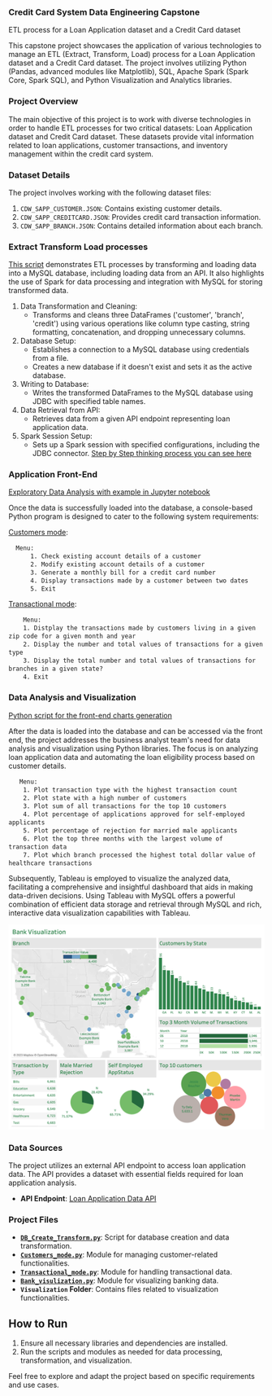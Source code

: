 ### Credit Card System Data Engineering Capstone
ETL process for a Loan Application dataset and a Credit Card dataset

This capstone project showcases the application of various technologies to manage an ETL (Extract, Transform, Load) process for a Loan Application dataset and a Credit Card dataset. The project involves utilizing Python (Pandas, advanced modules like Matplotlib), SQL, Apache Spark (Spark Core, Spark SQL), and Python Visualization and Analytics libraries.

### Project Overview

The main objective of this project is to work with diverse technologies in order to handle ETL processes for two critical datasets: Loan Application dataset and Credit Card dataset. These datasets provide vital information related to loan applications, customer transactions, and inventory management within the credit card system.

### Dataset Details

The project involves working with the following dataset files:

1. `CDW_SAPP_CUSTOMER.JSON`: Contains existing customer details.
2. `CDW_SAPP_CREDITCARD.JSON`: Provides credit card transaction information.
3. `CDW_SAPP_BRANCH.JSON`: Contains detailed information about each branch.

### Extract Transform Load processes 

[This script](./DB_Create_Transform.py) demonstrates ETL processes by transforming and loading data into a MySQL database, including loading data from an API. It also highlights the use of Spark for data processing and integration with MySQL for storing transformed data.
1. Data Transformation and Cleaning:
	- Transforms and cleans three DataFrames ('customer', 'branch', 'credit') using various operations like column type casting, string formatting, concatenation, and dropping unnecessary columns.
2. Database Setup:
	- Establishes a connection to a MySQL database using credentials from a file.
	- Creates a new database if it doesn't exist and sets it as the active database.
3. Writing to Database:
	- Writes the transformed DataFrames to the MySQL database using JDBC with specified table names.
4. Data Retrieval from API:
	- Retrieves data from a given API endpoint representing loan application data.
5. Spark Session Setup:
	- Sets up a Spark session with specified configurations, including the JDBC connector.
[Step by Step thinking process you can see here](./PySparkSQLConnection.ipynb) 

### Application Front-End
[Exploratory Data Analysis with example in Jupyter notebook](Transaction_and_Customers_mode.ipynb)

Once the data is successfully loaded into the database, a console-based Python program is designed to cater to the following system requirements: 

[Customers mode](./Customers_mode.py):  
```
  Menu:
      1. Check existing account details of a customer
      2. Modify existing account details of a customer
      3. Generate a monthly bill for a credit card number
      4. Display transactions made by a customer between two dates
      5. Exit
```
[Transactional mode](./Transaction_mode_menu.py):
```
    Menu:
    1. Distplay the transactions made by customers living in a given zip code for a given month and year
    2. Display the number and total values of transactions for a given type
    3. Display the total number and total values of transactions for branches in a given state?
    4. Exit
```
 
### Data Analysis and Visualization
 
 [Python script for the front-end charts generation](./Bank_visualization.py) 

After the data is loaded into the database and can be accessed via the front end, the project addresses the business analyst team's need for data analysis and visualization using Python libraries. The focus is on analyzing loan application data and automating the loan eligibility process based on customer details.

```
   Menu:
    1. Plot transaction type with the highest transaction count
    2. Plot state with a high number of customers
    3. Plot sum of all transactions for the top 10 customers
    4. Plot percentage of applications approved for self-employed applicants
    5. Plot percentage of rejection for married male applicants
    6. Plot the top three months with the largest volume of transaction data
    7. Plot which branch processed the highest total dollar value of healthcare transactions

```

Subsequently, Tableau is employed to visualize the analyzed data, facilitating a comprehensive and insightful dashboard that aids in making data-driven decisions.
Using Tableau with MySQL offers a powerful combination of efficient data storage and retrieval through MySQL and rich, interactive data visualization capabilities with Tableau.

![Bank visualization Dashboard](./Visuals/Bank_Visualization.png)

### Data Sources

The project utilizes an external API endpoint to access loan application data. The API provides a dataset with essential fields required for loan application analysis.

- **API Endpoint**: [Loan Application Data API](https://raw.githubusercontent.com/platformps/LoanDataset/main/loan_data.json)

### Project Files

- [**`DB_Create_Transform.py`**](./DB_Create_Transform.py): Script for database creation and data transformation.
- [**`Customers_mode.py`**](./Customers_mode.py): Module for managing customer-related functionalities.
- [**`Transactional_mode.py`**](./Transaction_mode_menu.py): Module for handling transactional data.
- [**`Bank_visulization.py`**](./Bank_visualization.py): Module for visualizing banking data.
- **`Visualization` Folder**: Contains files related to visualization functionalities.

## How to Run

1. Ensure all necessary libraries and dependencies are installed.
2. Run the scripts and modules as needed for data processing, transformation, and visualization.

Feel free to explore and adapt the project based on specific requirements and use cases.
